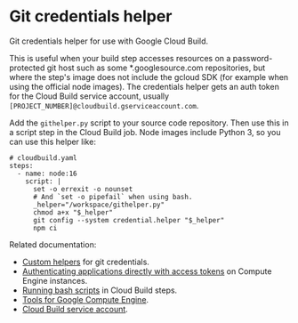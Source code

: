Git credentials helper
======================

Git credentials helper for use with Google Cloud Build.

This is useful when your build step accesses resources on a password-protected git host such as some *.googlesource.com repositories, but where the step's image does not include the gcloud SDK (for example when using the official node images). The credentials helper gets an auth token for the Cloud Build service account, usually `[PROJECT_NUMBER]@cloudbuild.gserviceaccount.com`.

Add the `githelper.py` script to your source code repository. Then use this in
a script step in the Cloud Build job. Node images include Python 3, so you
can use this helper like:

    # cloudbuild.yaml
    steps:
      - name: node:16
        script: |
          set -o errexit -o nounset
          # And `set -o pipefail` when using bash.
          _helper="/workspace/githelper.py"
          chmod a+x "$_helper"
          git config --system credential.helper "$_helper"
          npm ci

Related documentation:

- [Custom helpers][1] for git credentials.
- [Authenticating applications directly with access tokens][2] on Compute Engine instances.
- [Running bash scripts][3] in Cloud Build steps.
- [Tools for Google Compute Engine][4].
- [Cloud Build service account][5].

[1]: https://git-scm.com/docs/gitcredentials#_custom_helpers
[2]: https://cloud.google.com/compute/docs/access/create-enable-service-accounts-for-instances#applications
[3]: https://cloud.google.com/build/docs/configuring-builds/run-bash-scripts
[4]: https://gerrit.googlesource.com/gcompute-tools/
[5]: https://cloud.google.com/build/docs/cloud-build-service-account
